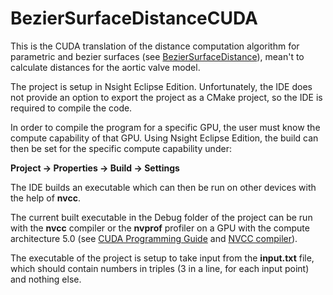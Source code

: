 # BezierSurfaceDistanceCUDA

This is the CUDA translation of the distance computation algorithm for parametric and bezier surfaces (see [BezierSurfaceDistance](https://github.com/JakobVokac/BezierSurfaceDistance)), mean't to calculate distances for the aortic valve model.

The project is setup in Nsight Eclipse Edition. Unfortunately, the IDE does not provide an option to export the project as a CMake project, so the IDE is required to compile the code.

In order to compile the program for a specific GPU, the user must know the compute capability of that GPU. Using Nsight Eclipse Edition, the build can then be set for the specific compute capability under: 

**Project -> Properties -> Build -> Settings**

The IDE builds an executable which can then be run on other devices with the help of **nvcc**.

The current built executable in the Debug folder of the project can be run with the **nvcc** compiler or the **nvprof** profiler on a GPU with the compute architecture 5.0 (see [CUDA Programming Guide](https://docs.nvidia.com/cuda/cuda-c-programming-guide/index.html#compute-capabilities) and [NVCC compiler](https://docs.nvidia.com/cuda/cuda-compiler-driver-nvcc/index.html#introduction)).



The executable of the project is setup to take input from the **input.txt** file, which should contain numbers in triples (3 in a line, for each input point) and nothing else.
